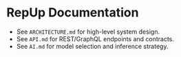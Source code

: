 # RepUp Documentation

- See `ARCHITECTURE.md` for high-level system design.
- See `API.md` for REST/GraphQL endpoints and contracts.
- See `AI.md` for model selection and inference strategy.
